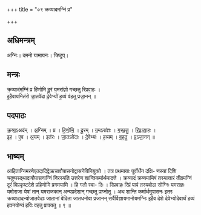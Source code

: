 +++
title = "०९ क्रव्यादमग्निं प्र"

+++
## अधिमन्त्रम्
अग्निः। दमनो यामायनः। त्रिष्टुप्।

## मन्त्रः
क्र॒व्याद॑म॒ग्निं प्र हि॑णोमि दू॒रं य॒मरा॑ज्ञो गच्छतु रिप्रवा॒हः ।  
इ॒हैवायमित॑रो जा॒तवे॑दा दे॒वेभ्यो॑ ह॒व्यं व॑हतु प्रजा॒नन् ॥

## पदपाठः
क्र॒व्य॒ऽअद॑म् । अ॒ग्निम् । प्र । हि॒णो॒मि॒ । दू॒रम् । य॒मऽरा॑ज्ञः । ग॒च्छ॒तु॒ । रि॒प्र॒ऽवा॒हः ।  
इ॒ह । ए॒व । अ॒यम् । इत॑रः । जा॒तऽवे॑दाः । दे॒वेभ्यः॑ । ह॒व्यम् । व॒ह॒तु॒ । प्र॒ऽजा॒नन् ॥

## भाष्यम्
आहिताग्निमरणेएतदादिद्वेऋचावौपासनोद्वासनेविनियुक्ते । तत्र प्रथमायाः पूर्वोर्धेन दक्षि- णस्यां दिशि चतुष्पस्द्थादावौपासनाग्निं निरस्यति उत्तरेण शान्तिकर्मार्थमादत्ते । क्रव्यादं क्रव्यमामिषं तस्यात्तारं तीव्रमग्निं दूरं विप्रकृष्टदेशे प्रहिणोमि प्रगमयामि । हि गतौ स्वा- दिः । रिप्रवाहः रिप्रं पापं तस्यवोढा सोग्निः यमराज्ञः यमोराजा येषां तान् यमराजकान् अन्यप्रदेशान् गच्छतु प्राप्नोतु । अथ शान्ति कर्मार्थमुपासनः इतरः क्रव्यादादन्योजातवेदाः जातानां वेदिता जातधनोवा प्रजानन् सर्वैर्विज्ञायमानोयमग्निः इहैव देशे देवेभ्योदेवार्थं हव्यं हवनयोग्यं हविः वहतु प्रापयतु ॥ ९ ॥